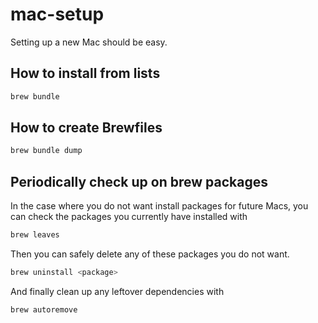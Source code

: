 # mac-setup

Setting up a new Mac should be easy.

## How to install from lists

```bash
brew bundle
```

## How to create Brewfiles

```bash
brew bundle dump
```

## Periodically check up on brew packages

In the case where you do not want install packages for future Macs, you can check the packages you currently have installed with

```bash
brew leaves
```

Then you can safely delete any of these packages you do not want.

```bash
brew uninstall <package>
```

And finally clean up any leftover dependencies with

```bash
brew autoremove
```
